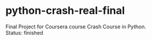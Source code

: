 # python-crash-real-final
Final Project for Coursera course Crash Course in Python.<br>
Status: finished

